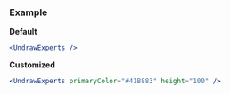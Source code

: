 ### Example

**Default**
```jsx
<UndrawExperts />
```

**Customized**
```jsx
<UndrawExperts primaryColor="#41B883" height="100" />
```

